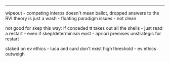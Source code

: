 
---
wipeout  - competing interps doesn't mean ballot, dropped answers to the RVI
theory is just a wash - floating paradigm issues - not clean

not good for skep this way:
if conceded tt takes out all the shells - just read a restart - even if skep/determinism exist - apriori premises
unstrategic for restart

staked on ev ethics - luca and  card don't exist 
high threshold - ev ethics outweigh